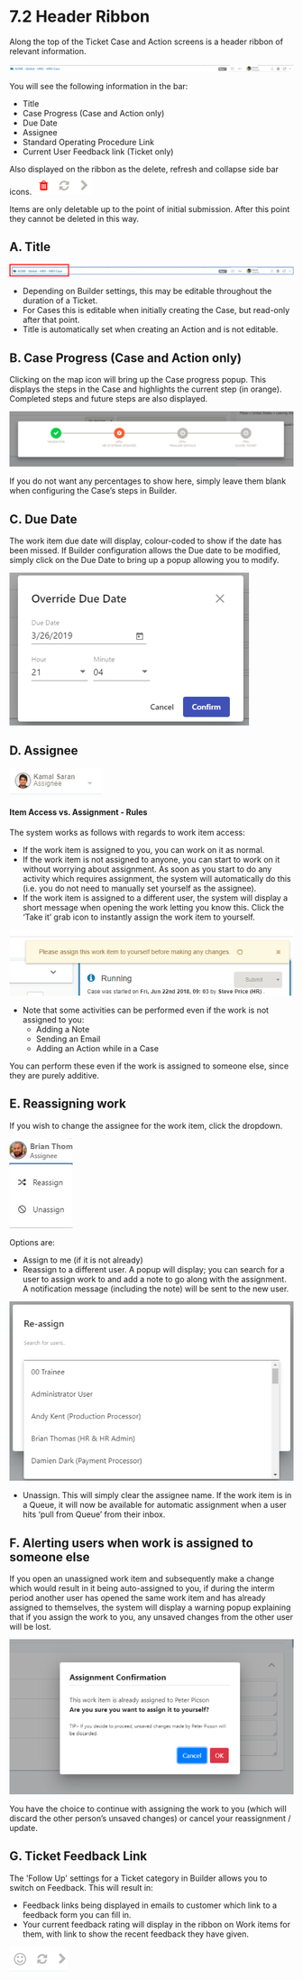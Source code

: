 # 7.2 Header Ribbon

Along the top of the Ticket Case and Action screens is a header ribbon of relevant information.

![](../.gitbook/assets/1%20%286%29.png)

You will see the following information in the bar:

* Title
* Case Progress \(Case and Action only\)
* Due Date
* Assignee
* Standard Operating Procedure Link
* Current User Feedback link \(Ticket only\)

Also displayed on the ribbon as the delete, refresh and collapse side bar icons. ![](../.gitbook/assets/2%20%284%29.png)

Items are only deletable up to the point of initial submission. After this point they cannot be deleted in this way.

## A. Title

![](../.gitbook/assets/7-header-ribbon.png)

* Depending on Builder settings, this may be editable throughout the duration of a Ticket.
* For Cases this is editable when initially creating the Case, but read-only after that point.
* Title is automatically set when creating an Action and is not editable.

## B. Case Progress \(Case and Action only\)

Clicking on the map icon will bring up the Case progress popup. This displays the steps in the Case and highlights the current step \(in orange\). Completed steps and future steps are also displayed.

![](../.gitbook/assets/4%20%283%29.png)

If you do not want any percentages to show here, simply leave them blank when configuring the Case’s steps in Builder.

## C. Due Date

The work item due date will display, colour-coded to show if the date has been missed. If Builder configuration allows the Due date to be modified, simply click on the Due Date to bring up a popup allowing you to modify.

![](../.gitbook/assets/5%20%283%29.png)

## D. Assignee

![](../.gitbook/assets/6%20%283%29.png)

#### Item Access vs. Assignment - Rules

The system works as follows with regards to work item access:

* If the work item is assigned to you, you can work on it as normal.
* If the work item is not assigned to anyone, you can start to work on it without worrying about assignment. As soon as you start to do any activity which requires assignment, the system will automatically do this \(i.e. you do not need to manually set yourself as the assignee\).
* If the work item is assigned to a different user, the system will display a short message when opening the work letting you know this. Click the ‘Take it’ grab icon to instantly assign the work item to yourself.

![](../.gitbook/assets/7%20%282%29.png)

* Note that some activities can be performed even if the work is not assigned to you:
  * Adding a Note
  * Sending an Email
  * Adding an Action while in a Case

You can perform these even if the work is assigned to someone else, since they are purely additive.

## E. Reassigning work

If you wish to change the assignee for the work item, click the dropdown.

![](../.gitbook/assets/8%20%284%29.png)

Options are:

* Assign to me \(if it is not already\)
* Reassign to a different user. A popup will display; you can search for a user to assign work to and add a note to go along with the assignment. A notification message \(including the note\) will be sent to the new user.

![](../.gitbook/assets/9.png)

* Unassign. This will simply clear the assignee name. If the work item is in a Queue, it will now be available for automatic assignment when a user hits ‘pull from Queue’ from their inbox.

## F. Alerting users when work is assigned to someone else

If you open an unassigned work item and subsequently make a change which would result in it being auto-assigned to you, if during the interm period another user has opened the same work item and has already assigned to themselves, the system will display a warning popup explaining that if you assign the work to you, any unsaved changes from the other user will be lost.

![](../.gitbook/assets/10%20%285%29.png)

You have the choice to continue with assigning the work to you \(which will discard the other person’s unsaved changes\) or cancel your reassignment / update.

## G. Ticket Feedback Link

The 'Follow Up' settings for a Ticket category in Builder allows you to switch on Feedback. This will result in:

* Feedback links being displayed in emails to customer which link to a feedback form you can fill in.
* Your current feedback rating will display in the ribbon on Work items for them, with link to show the recent feedback they have given.

![](../.gitbook/assets/11%20%284%29.png)

## 

